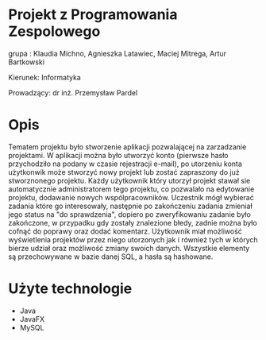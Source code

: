 # Projekt z Programowania Zespolowego

grupa : Klaudia Michno, Agnieszka Latawiec, Maciej Mitrega, Artur Bartkowski

Kierunek: Informatyka 

Prowadzący: dr inż. Przemysław Pardel  

# Opis

Tematem projektu było stworzenie aplikacji pozwalającej na zarzadzanie projektami. W aplikacji można było utworzyć konto (pierwsze hasło przychodziło na podany w czasie rejestracji e-mail), po utorzeniu konta użytkonwik może stworzyć nowy projekt lub zostać zapraszony do już stworznonego projektu. Każdy użytkownik który utorzył projekt stawał sie automatycznie administratorem tego projektu, co pozwalało na edytowanie projektu, dodawanie nowych wspólpracowników. Uczestnik mógł wybierać zadania które go interesowały, następnie po zakończeniu zadania zmieniał jego status na "do sprawdzenia", dopiero po zweryfikowaniu zadanie było zakończone, w przypadku gdy zostały znalezione błedy, zadnie można było cofnąć do poprawy oraz dodać komentarz. Użytkownik miał możliwość wyświetlenia projektów przez niego utorzonych jak i również tych w których bierze udział oraz możliwość zmiany swoich danych. Wszystkie elementy są przechowywane w bazie danej SQL, a hasła są hashowane.

# Użyte technologie

- Java
- JavaFX
- MySQL
